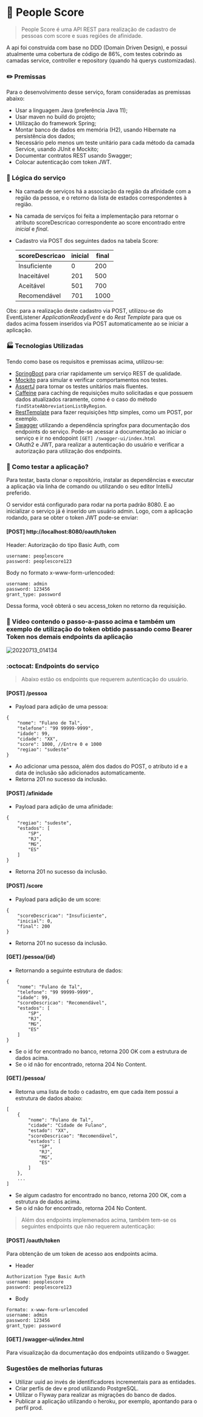 # :100: People Score

>People Score é uma API REST para realização de cadastro de pessoas com score e suas regiões de afinidade.

A api foi construída com base no DDD (Domain Driven Design), e possui atualmente uma cobertura de código de 86%, com testes
cobrindo as camadas service, controller e repository (quando há querys customizadas).

### :pencil2: Premissas

Para o desenvolvimento desse serviço, foram consideradas as premissas abaixo:

* Usar a linguagem Java (preferência Java 11);
* Usar maven no build do projeto;
* Utilização do framework Spring;
* Montar banco de dados em memória (H2), usando Hibernate na persistência dos dados;
* Necessário pelo menos um teste unitário para cada método da camada Service, usando JUnit e Mockito;
* Documentar contratos REST usando Swagger;
* Colocar autenticação com token JWT.

### :dna: Lógica do serviço

* Na camada de serviços há a associação da região da afinidade com a região da pessoa, e o retorno da lista de estados correspondentes à região.
* Na camada de serviços foi feita a implementação para retornar o atributo scoreDescricao correspondente ao score encontrado entre <em>inicial</em> e <em>final</em>.
* Cadastro via POST dos seguintes dados na tabela Score:

  |scoreDescricao | inicial | final |
  |---------------|---------|-------|
  |Insuficiente   |0        |200    |
  |Inaceitável    |201      |500    |
  |Aceitável      |501      |700    |
  |Recomendável   |701      |1000   |

Obs: para a realização deste cadastro via POST, utilizou-se do EventListener <em>ApplicationReadyEvent</em> e do <em>Rest Template</em> para
que os dados acima fossem inseridos via POST automaticamente ao se iniciar a aplicação.


### :factory: Tecnologias Utilizadas

Tendo como base os requisitos e premissas acima, utilizou-se:

* [SpringBoot](https://spring.io/projects/spring-boot) para criar rapidamente um serviço REST de qualidade.
* [Mockito](https://site.mockito.org/) para simular e verificar comportamentos nos testes.
* [AssertJ](https://assertj.github.io/doc/) para tornar os testes unitários mais fluentes.
* [Caffeine](https://github.com/ben-manes/caffeine) para caching de requisições muito solicitadas e que possuem dados atualizados raramente,
como é o caso do método `findStateAbbreviationListByRegion`.
* [RestTemplate](https://docs.spring.io/spring-framework/docs/current/javadoc-api/org/springframework/web/client/RestTemplate.html) para fazer requisições http simples, como um POST, por exemplo.
* [Swagger](https://swagger.io/) utilizando a dependência springfox para documentação dos endpoints do serviço. Pode-se acessar a documentação ao iniciar o serviço e ir no endopoint ```[GET] /swagger-ui/index.html```
* OAuth2 e JWT, para realizar a autenticação do usuário e verificar a autorização para utilização dos endpoints.


### :test_tube: Como testar a aplicação?

Para testar, basta clonar o repositório, instalar as dependências e executar a aplicação via linha de comando ou utilizando o seu editor IntelliJ preferido.

O servidor está configurado para rodar na porta padrão 8080. E ao inicializar o serviço já é inserido um usuário admin. 
Logo, com a aplicação rodando, para se obter o token JWT pode-se enviar:

#### [POST] http://localhost:8080/oauth/token
Header: 
Autorização do tipo Basic Auth, com
```
username: peoplescore
password: peoplescore123

```
Body no formato x-www-form-urlencoded:
```
username: admin
password: 123456
grant_type: password
```
Dessa forma, você obterá o seu access_token no retorno da requisição.

### :movie_camera: Vídeo contendo o passo-a-passo acima e também um exemplo de utilização do token obtido passando como Bearer Token nos demais endpoints da aplicação

![20220713_014134](https://user-images.githubusercontent.com/50798315/178652940-c599df1e-2bd0-4858-abbf-fd01f8d14f28.gif)


### :octocat: Endpoints do serviço

> Abaixo estão os endpoints que requerem autenticação do usuário.

#### [POST] /pessoa
* Payload para adição de uma pessoa: 
```
{
    "nome": "Fulano de Tal",
    "telefone": "99 99999-9999",
    "idade": 99,
    "cidade": "XX",
    "score": 1000, //Entre 0 e 1000
    "regiao": "sudeste"
}
```
* Ao adicionar uma pessoa, além dos dados do POST, o atributo id e a data de inclusão são adicionados automaticamente.
* Retorna 201 no sucesso da inclusão.

#### [POST] /afinidade
* Payload para adição de uma afinidade:
```
{
    "regiao": "sudeste",
    "estados": [
        "SP",
        "RJ",
        "MG",
        "ES"
    ]
}
```
* Retorna 201 no sucesso da inclusão.

#### [POST] /score
* Payload para adição de um score:
```
{
    "scoreDescricao": "Insuficiente",
    "inicial": 0,
    "final": 200
}
```
* Retorna 201 no sucesso da inclusão.

#### [GET] /pessoa/{id}
* Retornando a seguinte estrutura de dados:
```
{
    "nome": "Fulano de Tal",
    "telefone": "99 99999-9999",
    "idade": 99,
    "scoreDescricao": "Recomendável",
    "estados": [
        "SP",
        "RJ",
        "MG",
        "ES"
    ]
}
```
* Se o id for encontrado no banco, retorna 200 OK com a estrutura de dados acima.
* Se o id não for encontrado, retorna 204 No Content.

#### [GET] /pessoa/
* Retorna uma lista de todo o cadastro, em que cada item possui a estrutura de dados abaixo:
```
[
    {
        "nome": "Fulano de Tal",
        "cidade": "Cidade de Fulano",
        "estado": "XX",
        "scoreDescricao": "Recomendável",
        "estados": [
            "SP",
            "RJ",
            "MG",
            "ES"
        ]
    },
    ...
]
```
* Se algum cadastro for encontrado no banco, retorna 200 OK, com a estrutura de dados acima.
* Se o id não for encontrado, retorna 204 No Content.


> Além dos endpoints implemenados acima, também tem-se os seguintes endpoints que não requerem autenticação:

#### [POST] /oauth/token
Para obtenção de um token de acesso aos endpoints acima.

* Header
```
Authorization Type Basic Auth
username: peoplescore
password: peoplescore123
```
* Body
```
Formato: x-www-form-urlencoded
username: admin
password: 123456
grant_type: password
```
#### [GET] /swagger-ui/index.html
Para visualização da documentação dos endpoints utilizando o Swagger.

### Sugestões de melhorias futuras
* Utilizar uuid ao invés de identificadores incrementais para as entidades.
* Criar perfis de dev e prod utilizando PostgreSQL.
* Utilizar o Flyway para realizar as migrações do banco de dados.
* Publicar a aplicação utilizando o heroku, por exemplo, apontando para o perfil prod.
